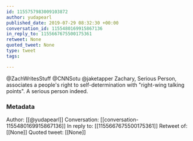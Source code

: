 ```yaml
---
id: 1155757983009103872
author: yudapearl
published_date: 2019-07-29 08:32:30 +00:00
conversation_id: 1155480169915867136
in_reply_to: 1155667675500175361
retweet: None
quoted_tweet: None
type: tweet
tags:

---
```


@ZachWritesStuff @CNNSotu @jaketapper Zachary, Serious Person, associates a people's right to self-determination with "right-wing talking points". A serious person indeed.

### Metadata

Author: [[@yudapearl]]
Conversation: [[conversation-1155480169915867136]]
In reply to: [[1155667675500175361]]
Retweet of: [[None]]
Quoted tweet: [[None]]

